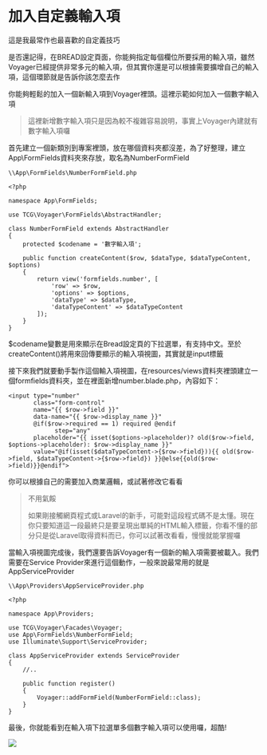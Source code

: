 # 加入自定義輸入項

這是我最常作也最喜歡的自定義技巧

是否還記得，在BREAD設定頁面，你能夠指定每個欄位所要採用的輸入項，雖然Voyager已經提供非常多元的輸入項，但其實你還是可以根據需要擴增自己的輸入項，這個環節就是告訴你該怎麼去作

你能夠輕鬆的加入一個新輸入項到Voyager裡頭。這裡示範如何加入一個數字輸入項

> 這裡新增數字輸入項只是因為較不複雜容易說明，事實上Voyager內建就有數字輸入項囉

首先建立一個新類別到專案裡頭，放在哪個資料夾都沒差，為了好整理，建立App\FormFields資料夾來存放，取名為NumberFormField

```
\\App\FormFields\NumberFormField.php

<?php
​
namespace App\FormFields;
​
use TCG\Voyager\FormFields\AbstractHandler;
​
class NumberFormField extends AbstractHandler
{
    protected $codename = '數字輸入項';
​
    public function createContent($row, $dataType, $dataTypeContent, $options)
    {
        return view('formfields.number', [
            'row' => $row,
            'options' => $options,
            'dataType' => $dataType,
            'dataTypeContent' => $dataTypeContent
        ]);
    }
}
```

$codename變數是用來顯示在Bread設定頁的下拉選單，有支持中文。至於createContent\(\)將用來回傳要顯示的輸入項視圖，其實就是input標籤

接下來我們就要動手製作這個輸入項視圖，在resources/views資料夾裡頭建立一個formfields資料夾，並在裡面新增number.blade.php，內容如下：

```
<input type="number"
       class="form-control"
       name="{{ $row->field }}"
       data-name="{{ $row->display_name }}"
       @if($row->required == 1) required @endif
             step="any"
       placeholder="{{ isset($options->placeholder)? old($row->field, $options->placeholder): $row->display_name }}"
       value="@if(isset($dataTypeContent->{$row->field})){{ old($row->field, $dataTypeContent->{$row->field}) }}@else{{old($row->field)}}@endif">
```

你可以根據自己的需要加入商業邏輯，或試著修改它看看

> 不用氣餒
>
> 如果剛接觸網頁程式或Laravel的新手，可能對這段程式碼不是太懂。現在你只要知道這一段最終只是要呈現出單純的HTML輸入標籤，你看不懂的部分只是從Laravel取得資料而已，你可以試著改看看，慢慢就能掌握囉

當輸入項視圖完成後，我們還要告訴Voyager有一個新的輸入項需要被載入。我們需要在Service Provider來進行這個動作，一般來說最常用的就是AppServiceProvider

```
\\App\Providers\AppServiceProvider.php

<?php
​
namespace App\Providers;
​
use TCG\Voyager\Facades\Voyager;
use App\FormFields\NumberFormField;
use Illuminate\Support\ServiceProvider;
​
class AppServiceProvider extends ServiceProvider
{
    //..
​
    public function register()
    {
        Voyager::addFormField(NumberFormField::class);
    }
}
```

最後，你就能看到在輸入項下拉選單多個數字輸入項可以使用囉，超酷!

![](https://i.imgur.com/0VFmqKL.png)

